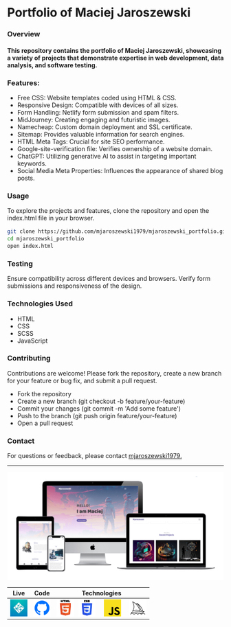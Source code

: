 # Portfolio of Maciej Jaroszewski

### Overview

#### This repository contains the portfolio of Maciej Jaroszewski, showcasing a variety of projects that demonstrate expertise in web development, data analysis, and software testing.

### Features:

 * Free CSS: Website templates coded using HTML & CSS.
 * Responsive Design: Compatible with devices of all sizes.
 * Form Handling: Netlify form submission and spam filters.
 * MidJourney: Creating engaging and futuristic images.
 * Namecheap: Custom domain deployment and SSL certificate.
 * Sitemap: Provides valuable information for search engines.
 * HTML Meta Tags: Crucial for site SEO performance.
 * Google-site-verification file: Verifies ownership of a website domain.
 * ChatGPT: Utilizing generative AI to assist in targeting important keywords.
 * Social Media Meta Properties: Influences the appearance of shared blog posts.

### Usage
To explore the projects and features, clone the repository and open the index.html file in your browser.

```bash
git clone https://github.com/mjaroszewski1979/mjaroszewski_portfolio.git
cd mjaroszewski_portfolio
open index.html
```

### Testing
Ensure compatibility across different devices and browsers. Verify form submissions and responsiveness of the design.

### Technologies Used
* HTML
* CSS
* SCSS
* JavaScript

### Contributing
Contributions are welcome! Please fork the repository, create a new branch for your feature or bug fix, and submit a pull request.
* Fork the repository
* Create a new branch (git checkout -b feature/your-feature)
* Commit your changes (git commit -m 'Add some feature')
* Push to the branch (git push origin feature/your-feature)
* Open a pull request

### Contact
For questions or feedback, please contact [mjaroszewski1979.](https://github.com/mjaroszewski1979)

-------------------------------------------

 ![caption](https://github.com/mjaroszewski1979/mjaroszewski1979/blob/main/mjaroszewski-website-mockup.png)

  Live | Code | Technologies
  ---- | ---- | ------------
  [<img src="https://github.com/mjaroszewski1979/mjaroszewski1979/blob/main/netlify1.png">](https://mjaroszewski.site/) | [<img src="https://github.com/mjaroszewski1979/mjaroszewski1979/blob/main/github_g.png">](https://github.com/mjaroszewski1979/mjaroszewski_portfolio) | <img src="https://github.com/mjaroszewski1979/mjaroszewski1979/blob/main/html_g.png"> &nbsp; <img src="https://github.com/mjaroszewski1979/mjaroszewski1979/blob/main/css_g.png"> &nbsp; &nbsp; <img src="https://github.com/mjaroszewski1979/mjaroszewski1979/blob/main/js1.png" > &nbsp; &nbsp; <img src="https://github.com/mjaroszewski1979/mjaroszewski1979/blob/main/midjourney_g.png" > 
